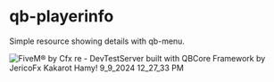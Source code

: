 # qb-playerinfo
 Simple resource showing details with qb-menu. 

![FiveM® by Cfx re - DevTestServer built with QBCore Framework by JericoFx   Kakarot   Hamy! 9_9_2024 12_27_33 PM](https://github.com/user-attachments/assets/562ed48d-2933-45f1-82ba-8d0249a7ab43)
